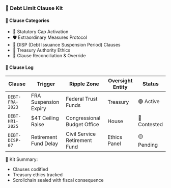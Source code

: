 ### 📜 Debt Limit Clause Kit

#### 🧾 Clause Categories
- 💸 Statutory Cap Activation  
- 🛡️ Extraordinary Measures Protocol  
- 🔁 DISP (Debt Issuance Suspension Period) Clauses  
- 🧠 Treasury Authority Ethics  
- 🧾 Clause Reconciliation & Override

#### 🔁 Clause Log
| Clause | Trigger | Ripple Zone | Oversight Entity | Status |
|--------|---------|-------------|------------------|--------|
| `DEBT-FRA-2023` | FRA Suspension Expiry | Federal Trust Funds | Treasury | 🟢 Active  
| `DEBT-HR1-2025` | $4T Ceiling Raise | Congressional Budget Office | House | 🔴 Contested  
| `DEBT-DISP-07` | Retirement Fund Delay | Civil Service Retirement Fund | Ethics Panel | 🟡 Pending  

🧠 Kit Summary:
- Clauses codified  
- Treasury ethics tracked  
- Scrollchain sealed with fiscal consequence
